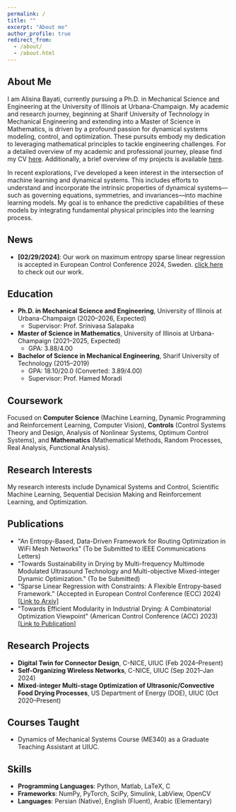```yaml
---
permalink: /
title: ""
excerpt: "About me"
author_profile: true
redirect_from: 
  - /about/
  - /about.html
---
```


## About Me
I am Alisina Bayati, currently pursuing a Ph.D. in Mechanical Science and Engineering at the University of Illinois at Urbana-Champaign. My academic and research journey, beginning at Sharif University of Technology in Mechanical Engineering and extending into a Master of Science in Mathematics, is driven by a profound passion for dynamical systems modeling, control, and optimization. These pursuits embody my dedication to leveraging mathematical principles to tackle engineering challenges. For a detailed overview of my academic and professional journey, please find my CV [here](https://alisina75.github.io/files/CV.pdf). Additionally, a brief overview of my projects is available [here](https://alisina75.github.io/files/Projects.pdf).

In recent explorations, I've developed a keen interest in the intersection of machine learning and dynamical systems. This includes efforts to understand and incorporate the intrinsic properties of dynamical systems—such as governing equations, symmetries, and invariances—into machine learning models. My goal is to enhance the predictive capabilities of these models by integrating fundamental physical principles into the learning process.


## News
- **[02/29/2024]**: Our work on maximum entropy sparse linear regression is accepted in European Control Conference 2024, Sweden. [click here](https://arxiv.org/abs/2311.08342) to check out our work.





## Education
- **Ph.D. in Mechanical Science and Engineering**, University of Illinois at Urbana-Champaign (2020–2026, Expected)
  - Supervisor: Prof. Srinivasa Salapaka
- **Master of Science in Mathematics**, University of Illinois at Urbana-Champaign (2021–2025, Expected)
  - GPA: 3.88/4.00
- **Bachelor of Science in Mechanical Engineering**, Sharif University of Technology (2015–2019)
  - GPA: 18.10/20.0 (Converted: 3.89/4.00)
  - Supervisor: Prof. Hamed Moradi

## Coursework
Focused on **Computer Science** (Machine Learning, Dynamic Programming and Reinforcement Learning, Computer Vision), **Controls** (Control Systems Theory and Design, Analysis of Nonlinear Systems, Optimum Control Systems), and **Mathematics** (Mathematical Methods, Random Processes, Real Analysis, Functional Analysis).

## Research Interests
My research interests include Dynamical Systems and Control, Scientific Machine Learning, Sequential Decision Making and Reinforcement Learning, and Optimization.

## Publications
- "An Entropy-Based, Data-Driven Framework for Routing Optimization in WiFi Mesh Networks" (To be Submitted to IEEE Communications Letters)
- "Towards Sustainability in Drying by Multi-frequency Multimode Modulated Ultrasound Technology and Multi-objective Mixed-integer Dynamic Optimization." (To be Submitted)
- "Sparse Linear Regression with Constraints: A Flexible Entropy-based Framework." (Accepted in European Control Conference (ECC) 2024) [[Link to Arxiv]](https://arxiv.org/abs/2311.08342)
- "Towards Efficient Modularity in Industrial Drying: A Combinatorial Optimization Viewpoint" (American Control Conference (ACC) 2023) [[Link to Publication]](https://ieeexplore.ieee.org/abstract/document/10156630)


## Research Projects
- **Digital Twin for Connector Design**, C-NICE, UIUC (Feb 2024–Present)
- **Self-Organizing Wireless Networks**, C-NICE, UIUC (Sep 2021–Jan 2024)
- **Mixed-integer Multi-stage Optimization of Ultrasonic/Convective Food Drying Processes**, US Department of Energy (DOE), UIUC (Oct 2020–Present)


## Courses Taught
- Dynamics of Mechanical Systems Course (ME340) as a Graduate Teaching Assistant at UIUC.

## Skills
- **Programming Languages**: Python, Matlab, LaTeX, C
- **Frameworks**: NumPy, PyTorch, SciPy, Simulink, LabView, OpenCV
- **Languages**: Persian (Native), English (Fluent), Arabic (Elementary)


<!-- This is the front page of a website that is powered by the [academicpages template](https://github.com/academicpages/academicpages.github.io) and hosted on GitHub pages. [GitHub pages](https://pages.github.com) is a free service in which websites are built and hosted from code and data stored in a GitHub repository, automatically updating when a new commit is made to the respository. This template was forked from the [Minimal Mistakes Jekyll Theme](https://mmistakes.github.io/minimal-mistakes/) created by Michael Rose, and then extended to support the kinds of content that academics have: publications, talks, teaching, a portfolio, blog posts, and a dynamically-generated CV. You can fork [this repository](https://github.com/academicpages/academicpages.github.io) right now, modify the configuration and markdown files, add your own PDFs and other content, and have your own site for free, with no ads! An older version of this template powers my own personal website at [stuartgeiger.com](http://stuartgeiger.com), which uses [this Github repository](https://github.com/staeiou/staeiou.github.io).

A data-driven personal website
======
Like many other Jekyll-based GitHub Pages templates, academicpages makes you separate the website's content from its form. The content & metadata of your website are in structured markdown files, while various other files constitute the theme, specifying how to transform that content & metadata into HTML pages. You keep these various markdown (.md), YAML (.yml), HTML, and CSS files in a public GitHub repository. Each time you commit and push an update to the repository, the [GitHub pages](https://pages.github.com/) service creates static HTML pages based on these files, which are hosted on GitHub's servers free of charge.

Many of the features of dynamic content management systems (like Wordpress) can be achieved in this fashion, using a fraction of the computational resources and with far less vulnerability to hacking and DDoSing. You can also modify the theme to your heart's content without touching the content of your site. If you get to a point where you've broken something in Jekyll/HTML/CSS beyond repair, your markdown files describing your talks, publications, etc. are safe. You can rollback the changes or even delete the repository and start over -- just be sure to save the markdown files! Finally, you can also write scripts that process the structured data on the site, such as [this one](https://github.com/academicpages/academicpages.github.io/blob/master/talkmap.ipynb) that analyzes metadata in pages about talks to display [a map of every location you've given a talk](https://academicpages.github.io/talkmap.html).

Getting started
======
1. Register a GitHub account if you don't have one and confirm your e-mail (required!)
1. Fork [this repository](https://github.com/academicpages/academicpages.github.io) by clicking the "fork" button in the top right. 
1. Go to the repository's settings (rightmost item in the tabs that start with "Code", should be below "Unwatch"). Rename the repository "[your GitHub username].github.io", which will also be your website's URL.
1. Set site-wide configuration and create content & metadata (see below -- also see [this set of diffs](http://archive.is/3TPas) showing what files were changed to set up [an example site](https://getorg-testacct.github.io) for a user with the username "getorg-testacct")
1. Upload any files (like PDFs, .zip files, etc.) to the files/ directory. They will appear at https://[your GitHub username].github.io/files/example.pdf.  
1. Check status by going to the repository settings, in the "GitHub pages" section

Site-wide configuration
------
The main configuration file for the site is in the base directory in [_config.yml](https://github.com/academicpages/academicpages.github.io/blob/master/_config.yml), which defines the content in the sidebars and other site-wide features. You will need to replace the default variables with ones about yourself and your site's github repository. The configuration file for the top menu is in [_data/navigation.yml](https://github.com/academicpages/academicpages.github.io/blob/master/_data/navigation.yml). For example, if you don't have a portfolio or blog posts, you can remove those items from that navigation.yml file to remove them from the header. 

Create content & metadata
------
For site content, there is one markdown file for each type of content, which are stored in directories like _publications, _talks, _posts, _teaching, or _pages. For example, each talk is a markdown file in the [_talks directory](https://github.com/academicpages/academicpages.github.io/tree/master/_talks). At the top of each markdown file is structured data in YAML about the talk, which the theme will parse to do lots of cool stuff. The same structured data about a talk is used to generate the list of talks on the [Talks page](https://academicpages.github.io/talks), each [individual page](https://academicpages.github.io/talks/2012-03-01-talk-1) for specific talks, the talks section for the [CV page](https://academicpages.github.io/cv), and the [map of places you've given a talk](https://academicpages.github.io/talkmap.html) (if you run this [python file](https://github.com/academicpages/academicpages.github.io/blob/master/talkmap.py) or [Jupyter notebook](https://github.com/academicpages/academicpages.github.io/blob/master/talkmap.ipynb), which creates the HTML for the map based on the contents of the _talks directory).

**Markdown generator**

I have also created [a set of Jupyter notebooks](https://github.com/academicpages/academicpages.github.io/tree/master/markdown_generator
) that converts a CSV containing structured data about talks or presentations into individual markdown files that will be properly formatted for the academicpages template. The sample CSVs in that directory are the ones I used to create my own personal website at stuartgeiger.com. My usual workflow is that I keep a spreadsheet of my publications and talks, then run the code in these notebooks to generate the markdown files, then commit and push them to the GitHub repository.

How to edit your site's GitHub repository
------
Many people use a git client to create files on their local computer and then push them to GitHub's servers. If you are not familiar with git, you can directly edit these configuration and markdown files directly in the github.com interface. Navigate to a file (like [this one](https://github.com/academicpages/academicpages.github.io/blob/master/_talks/2012-03-01-talk-1.md) and click the pencil icon in the top right of the content preview (to the right of the "Raw | Blame | History" buttons). You can delete a file by clicking the trashcan icon to the right of the pencil icon. You can also create new files or upload files by navigating to a directory and clicking the "Create new file" or "Upload files" buttons. 

Example: editing a markdown file for a talk
![Editing a markdown file for a talk](/images/editing-talk.png)

For more info
------
More info about configuring academicpages can be found in [the guide](https://academicpages.github.io/markdown/). The [guides for the Minimal Mistakes theme](https://mmistakes.github.io/minimal-mistakes/docs/configuration/) (which this theme was forked from) might also be helpful.
 -->